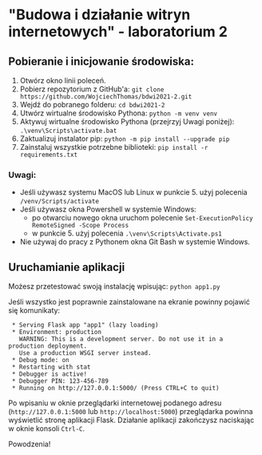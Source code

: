 # "Budowa i działanie witryn internetowych" - laboratorium 2

## Pobieranie i inicjowanie środowiska:

1. Otwórz okno linii poleceń.
2. Pobierz repozytorium z GitHub'a: `git clone https://github.com/WojciechThomas/bdwi2021-2.git`
3. Wejdź do pobranego folderu: `cd bdwi2021-2`
4. Utwórz wirtualne środowisko Pythona: `python -m venv venv`
5. Aktywuj wirtualne środowisko Pythona (przejrzyj Uwagi poniżej): `.\venv\Scripts\activate.bat`
6. Zaktualizuj instalator pip: `python -m pip install --upgrade pip`
7. Zainstaluj wszystkie potrzebne biblioteki: `pip install -r requirements.txt`

### Uwagi:

- Jeśli używasz systemu MacOS lub Linux w punkcie 5. użyj polecenia `/venv/Scripts/activate`
- Jeśli używasz okna Powershell w systemie Windows:
  - po otwarciu nowego okna uruchom polecenie `Set-ExecutionPolicy RemoteSigned -Scope Process`
  - w punkcie 5. użyj polecenia `.\venv\Scripts\Activate.ps1`
- Nie używaj do pracy z Pythonem okna Git Bash w systemie Windows.

## Uruchamianie aplikacji

Możesz przetestować swoją instalację wpisując: `python app1.py`

Jeśli wszystko jest poprawnie zainstalowane na ekranie powinny pojawić się komunikaty:

```
 * Serving Flask app "app1" (lazy loading)
 * Environment: production
   WARNING: This is a development server. Do not use it in a production deployment.
   Use a production WSGI server instead.
 * Debug mode: on
 * Restarting with stat
 * Debugger is active!
 * Debugger PIN: 123-456-789
 * Running on http://127.0.0.1:5000/ (Press CTRL+C to quit)
 ```
 
 Po wpisaniu w oknie przeglądarki internetowej podanego adresu (`http://127.0.0.1:5000` lub `http://localhost:5000`) przeglądarka 
 powinna wyświetlić stronę aplikacji Flask. Działanie aplikacji zakończysz naciskając w oknie konsoli `Ctrl-C`.
 
 Powodzenia!

